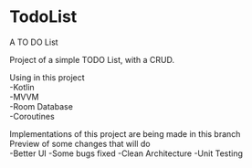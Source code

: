 # TodoList
A TO DO List

Project of a simple TODO List, with a CRUD.

Using in this project<br>
-Kotlin<br>
-MVVM<br>
-Room Database<br>
-Coroutines<br>

Implementations of this project are being made in this branch<br>
Preview of some changes that will do<br>
-Better UI
-Some bugs fixed
-Clean Architecture
-Unit Testing
